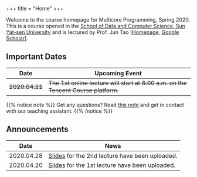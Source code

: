 +++
title = "Home"
+++

Welcome to the course homepage for Multicore Programming, Spring 2020. This is a course opened in the [School of Data and Computer Science, Sun Yat-sen University](http://sdcs.sysu.edu.cn/) and is lectured by Prof. Jun Tao [[Homepage](http://sdcs.sysu.edu.cn/content/4630), [Google Scholar](https://scholar.google.com/citations?user=w5zP-5IAAAAJ&hl=en)].

## Important Dates

| Date | Upcoming Event |
|------|----------------|
| ~~2020.04.21~~ | ~~The 1st online lecture will start at 8:00 a.m. on the Tencent Course platform.~~ | 

{{% notice note %}}
Get any questions? Read [this note](./about) and get in contact with our teaching assistant.
{{% /notice %}}

## Announcements

| Date | News |
|------|----------------|
| 2020.04.28 | [Slides](./syllabus) for the 2nd lecture have been uploaded. |
| 2020.04.20 | [Slides](./syllabus) for the 1st lecture have been uploaded. |
